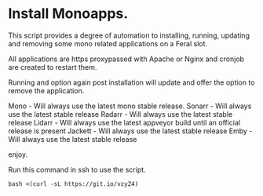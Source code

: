 # Install Monoapps.

This script provides a degree of automation to installing, running, updating and removing some mono related applications on a Feral slot.

All applications are https proxypassed with Apache or Nginx and cronjob are created to restart them.

Running and option again post installation will update and offer the option to remove the application.

Mono - Will always use the latest mono stable release.
Sonarr - Will always use the latest stable release
Radarr - Will always use the latest stable release
Lidarr - Will always use the latest appveyor build until an official release is present
Jackett - Will always use the latest stable release
Emby - Will always use the latest stable release

enjoy.

Run this command in ssh to use the script.

~~~
bash <(curl -sL https://git.io/vzyZ4)
~~~